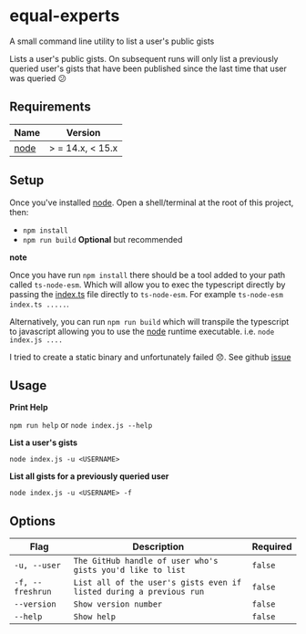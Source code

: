 # equal-experts
A small command line utility to list a user's public gists

[node]: https://nodejs.org/en/download/package-manager/

Lists a user's public gists.  On subsequent runs will only list a previously queried user's gists that have been published 
since the last time that user was queried :confused:

## Requirements

| Name     | Version            |
|----------|--------------------|
| [node]   | > = 14.x, < 15.x   |


## Setup

Once you've installed [node]. Open a shell/terminal at the root of this project, then:
* `npm install`
* `npm run build` **Optional** but recommended

**note**

Once you have run `npm install` there should be a tool added to your path called `ts-node-esm`. Which will allow you to exec the typescript directly by passing the [index.ts](index.ts)
file directly to `ts-node-esm`.  For example `ts-node-esm index.ts .....`.

Alternatively, you can run `npm run build` which will transpile the typescript to javascript allowing you to use the [node] runtime
executable. i.e. `node index.js ....`

I tried to create a static binary and unfortunately failed :disappointed:. See github [issue](https://github.com/vercel/pkg/issues/1291)

## Usage

__Print Help__


`npm run help`
or
`node index.js --help`



__List a user's gists__


`node index.js -u <USERNAME>`

__List all gists for a previously queried user__


`node index.js -u <USERNAME> -f`


## Options

| Flag             | Description                                                         | Required |
|------------------|---------------------------------------------------------------------|----------|
| `-u, --user`     | `The GitHub handle of user who's gists you'd like to list`          | `false`  |
| `-f, --freshrun` | `List all of the user's gists even if listed during a previous run` | `false`  |
| `--version`      | `Show version number`                                               | `false`  |
| `--help`         | `Show help`                                                         | `false`  |
